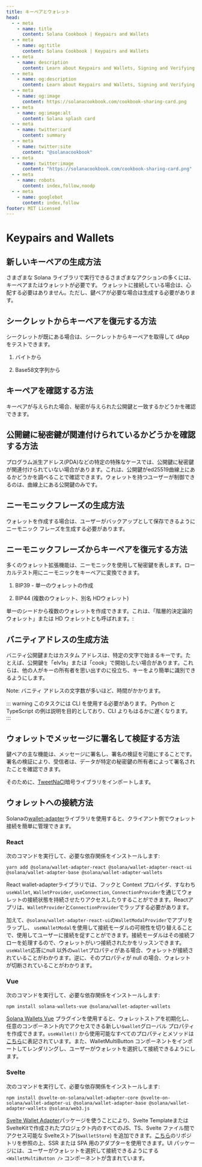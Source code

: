 ```yaml
---
title: キーペアとウォレット
head:
  - - meta
    - name: title
      content: Solana Cookbook | Keypairs and Wallets
  - - meta
    - name: og:title
      content: Solana Cookbook | Keypairs and Wallets
  - - meta
    - name: description
      content: Learn about Keypairs and Wallets, Signing and Verifying Messages and more references for Building on Solana at The Solana cookbook.
  - - meta
    - name: og:description
      content: Learn about Keypairs and Wallets, Signing and Verifying Messages and more references for Building on Solana at The Solana cookbook.
  - - meta
    - name: og:image
      content: https://solanacookbook.com/cookbook-sharing-card.png
  - - meta
    - name: og:image:alt
      content: Solana splash card
  - - meta
    - name: twitter:card
      content: summary
  - - meta
    - name: twitter:site
      content: "@solanacookbook"
  - - meta
    - name: twitter:image
      content: "https://solanacookbook.com/cookbook-sharing-card.png"
  - - meta
    - name: robots
      content: index,follow,noodp
  - - meta
    - name: googlebot
      content: index,follow
footer: MIT Licensed
---
```


# Keypairs and Wallets

## 新しいキーペアの生成方法

さまざまな Solana ライブラリで実行できるさまざまなアクションの多くには、キーペアまたはウォレットが必要です。
ウォレットに接続している場合は、心配する必要はありません。ただし、鍵ペアが必要な場合は生成する必要があります。

<SolanaCodeGroup>
  <SolanaCodeGroupItem title="TS" active>

  <template v-slot:default>

@[code](@/code/keypairs-and-wallets/generate-keypair/generate-keypair.en.ts)

  </template>

  <template v-slot:preview>

@[code](@/code/keypairs-and-wallets/generate-keypair/generate-keypair.preview.en.ts)

  </template>

  </SolanaCodeGroupItem>

  <SolanaCodeGroupItem title="Python" >

  <template v-slot:default>

@[code](@/code/keypairs-and-wallets/generate-keypair/generate-keypair.en.py)

  </template>

  <template v-slot:preview>

@[code](@/code/keypairs-and-wallets/generate-keypair/generate-keypair.preview.en.py)

  </template>

  </SolanaCodeGroupItem>

  <SolanaCodeGroupItem title="Rust" >

  <template v-slot:default>

@[code](@/code/keypairs-and-wallets/generate-keypair/generate-keypair.en.rs)

  </template>

  <template v-slot:preview>

@[code](@/code/keypairs-and-wallets/generate-keypair/generate-keypair.preview.en.rs)

  </template>

  </SolanaCodeGroupItem>

  <SolanaCodeGroupItem title="CLI">

  <template v-slot:default>

@[code](@/code/keypairs-and-wallets/generate-keypair/generate-keypair.en.sh)

  </template>

  <template v-slot:preview>

@[code](@/code/keypairs-and-wallets/generate-keypair/generate-keypair.preview.en.sh)

  </template>

  </SolanaCodeGroupItem>

</SolanaCodeGroup>

## シークレットからキーペアを復元する方法

シークレットが既にある場合は、シークレットからキーペアを取得して dApp をテストできます。

1. バイトから

<SolanaCodeGroup>
   <SolanaCodeGroupItem title="TS" active>

  <template v-slot:default>

@[code](@/code/keypairs-and-wallets/keypair-from-secret/keypair-from-secret.en.ts)

  </template>

  <template v-slot:preview>

@[code](@/code/keypairs-and-wallets/keypair-from-secret/keypair-from-secret.preview.en.ts)

  </template>

  </SolanaCodeGroupItem>

  <SolanaCodeGroupItem title="Python">

  <template v-slot:default>

@[code](@/code/keypairs-and-wallets/keypair-from-secret/keypair-from-secret.en.py)

  </template>

  <template v-slot:preview>

@[code](@/code/keypairs-and-wallets/keypair-from-secret/keypair-from-secret.preview.en.py)

  </template>

  </SolanaCodeGroupItem>

   <SolanaCodeGroupItem title="Rust">

  <template v-slot:default>

@[code](@/code/keypairs-and-wallets/keypair-from-secret/keypair-from-secret.en.rs)

  </template>

  <template v-slot:preview>

@[code](@/code/keypairs-and-wallets/keypair-from-secret/keypair-from-secret.preview.en.rs)

  </template>

  </SolanaCodeGroupItem>

  <SolanaCodeGroupItem title="CLI">

  <template v-slot:default>

@[code](@/code/keypairs-and-wallets/keypair-from-secret/keypair-from-secret.en.sh)

  </template>

  <template v-slot:preview>

@[code](@/code/keypairs-and-wallets/keypair-from-secret/keypair-from-secret.en.sh)

  </template>

  </SolanaCodeGroupItem>

</SolanaCodeGroup>

2. Base58文字列から

<SolanaCodeGroup>
   <SolanaCodeGroupItem title="TS" active>

  <template v-slot:default>

@[code](@/code/keypairs-and-wallets/keypair-from-secret/from-bs58.en.ts)

  </template>

  <template v-slot:preview>

@[code](@/code/keypairs-and-wallets/keypair-from-secret/from-bs58.preview.en.ts)

  </template>

  </SolanaCodeGroupItem>

  <SolanaCodeGroupItem title="Python">

  <template v-slot:default>

@[code](@/code/keypairs-and-wallets/keypair-from-secret/from-bs58.en.py)

  </template>

  <template v-slot:preview>

@[code](@/code/keypairs-and-wallets/keypair-from-secret/from-bs58.preview.en.py)

  </template>

  </SolanaCodeGroupItem>

   <SolanaCodeGroupItem title="Rust">

  <template v-slot:default>

@[code](@/code/keypairs-and-wallets/keypair-from-secret/from-bs58.en.rs)

  </template>

  <template v-slot:preview>

@[code](@/code/keypairs-and-wallets/keypair-from-secret/from-bs58.preview.en.rs)

  </template>

  </SolanaCodeGroupItem>

</SolanaCodeGroup>

## キーペアを確認する方法

キーペアが与えられた場合、秘密が与えられた公開鍵と一致するかどうかを確認できます。

<SolanaCodeGroup>
   <SolanaCodeGroupItem title="TS" active>

  <template v-slot:default>

@[code](@/code/keypairs-and-wallets/verify-keypair/verify-keypair.en.ts)

  </template>

  <template v-slot:preview>

@[code](@/code/keypairs-and-wallets/verify-keypair/verify-keypair.preview.en.ts)

  </template>

  </SolanaCodeGroupItem>

   <SolanaCodeGroupItem title="Python">

  <template v-slot:default>

@[code](@/code/keypairs-and-wallets/verify-keypair/verify-keypair.en.py)

  </template>

  <template v-slot:preview>

@[code](@/code/keypairs-and-wallets/verify-keypair/verify-keypair.preview.en.py)

  </template>

  </SolanaCodeGroupItem>

  <SolanaCodeGroupItem title="CLI">

  <template v-slot:default>

@[code](@/code/keypairs-and-wallets/verify-keypair/verify-keypair.en.sh)

  </template>

  <template v-slot:preview>

@[code](@/code/keypairs-and-wallets/verify-keypair/verify-keypair.en.sh)

  </template>

  </SolanaCodeGroupItem>

</SolanaCodeGroup>

## 公開鍵に秘密鍵が関連付けられているかどうかを確認する方法

プログラム派生アドレス(PDA)などの特定の特殊なケースでは、公開鍵に秘密鍵が関連付けられていない場合があります。これは、公開鍵がed25519曲線上にあるかどうかを調べることで確認できます。ウォレットを持つユーザーが制御できるのは、曲線上にある公開鍵のみです。

<SolanaCodeGroup>
  <SolanaCodeGroupItem title="TS" active>

  <template v-slot:default>

@[code](@/code/keypairs-and-wallets/check-valid-publickey/check-valid-publickey.ts)

  </template>

  <template v-slot:preview>

@[code](@/code/keypairs-and-wallets/check-valid-publickey/check-valid-publickey.preview.ts)

  </template>

  </SolanaCodeGroupItem>

  <SolanaCodeGroupItem title="Python" active>

  <template v-slot:default>

@[code](@/code/keypairs-and-wallets/check-valid-publickey/check-valid-publickey.py)

  </template>

  <template v-slot:preview>

@[code](@/code/keypairs-and-wallets/check-valid-publickey/check-valid-publickey.preview.py)

  </template>

  </SolanaCodeGroupItem>

  <SolanaCodeGroupItem title="Rust" active>

  <template v-slot:default>

@[code](@/code/keypairs-and-wallets/check-valid-publickey/check-valid-publickey.rs)

  </template>

  <template v-slot:preview>

@[code](@/code/keypairs-and-wallets/check-valid-publickey/check-valid-publickey.preview.rs)

  </template>

  </SolanaCodeGroupItem>

</SolanaCodeGroup>


## ニーモニックフレーズの生成方法

ウォレットを作成する場合は、ユーザーがバックアップとして保存できるようにニーモニック フレーズを生成する必要があります。

<SolanaCodeGroup>
  <SolanaCodeGroupItem title="TS" active>

  <template v-slot:default>

@[code](@/code/keypairs-and-wallets/generate-mnemonic/from-bip39.ts)

  </template>

  <template v-slot:preview>

@[code](@/code/keypairs-and-wallets/generate-mnemonic/from-bip39.preview.ts)

  </template>

  </SolanaCodeGroupItem>

  <SolanaCodeGroupItem title="Python">

  <template v-slot:default>

@[code](@/code/keypairs-and-wallets/generate-mnemonic/from-bip39.py)

  </template>

  <template v-slot:preview>

@[code](@/code/keypairs-and-wallets/generate-mnemonic/from-bip39.preview.py)

  </template>

  </SolanaCodeGroupItem>

  <SolanaCodeGroupItem title="CLI">

  <template v-slot:default>

@[code](@/code/keypairs-and-wallets/generate-mnemonic/from-bip39.sh)

  </template>

  <template v-slot:preview>

@[code](@/code/keypairs-and-wallets/generate-mnemonic/from-bip39.sh)

  </template>

  </SolanaCodeGroupItem>

</SolanaCodeGroup>

## ニーモニックフレーズからキーペアを復元する方法

多くのウォレット拡張機能は、ニーモニックを使用して秘密鍵を表します。ローカルテスト用にニーモニックをキーペアに変換できます。

1. BIP39 - 単一のウォレットの作成

<SolanaCodeGroup>
   <SolanaCodeGroupItem title="TS" active>

  <template v-slot:default>

@[code](@/code/keypairs-and-wallets/mnemonic-to-keypair/from-bip39.ts)

  </template>

  <template v-slot:preview>

@[code](@/code/keypairs-and-wallets/mnemonic-to-keypair/from-bip39.preview.ts)

  </template>

  </SolanaCodeGroupItem>

  <SolanaCodeGroupItem title="Python">

  <template v-slot:default>

@[code](@/code/keypairs-and-wallets/mnemonic-to-keypair/from-bip39.py)

  </template>

  <template v-slot:preview>

@[code](@/code/keypairs-and-wallets/mnemonic-to-keypair/from-bip39.preview.py)

  </template>

  </SolanaCodeGroupItem>

  <SolanaCodeGroupItem title="CLI">

  <template v-slot:default>

@[code](@/code/keypairs-and-wallets/mnemonic-to-keypair/from-bip39.sh)

  </template>

  <template v-slot:preview>

@[code](@/code/keypairs-and-wallets/mnemonic-to-keypair/from-bip39.sh)

  </template>

  </SolanaCodeGroupItem>

</SolanaCodeGroup>

2. BIP44 (複数のウォレット、別名 HDウォレット)

単一のシードから複数のウォレットを作成できます。これは、「階層的決定論的ウォレット」または HD ウォレットとも呼ばれます。:

<SolanaCodeGroup>
   <SolanaCodeGroupItem title="TS" active>

  <template v-slot:default>

@[code](@/code/keypairs-and-wallets/mnemonic-to-keypair/from-bip44.ts)

  </template>

  <template v-slot:preview>

@[code](@/code/keypairs-and-wallets/mnemonic-to-keypair/from-bip44.preview.ts)

  </template>

  </SolanaCodeGroupItem>

  <SolanaCodeGroupItem title="CLI">

  <template v-slot:default>

@[code](@/code/keypairs-and-wallets/mnemonic-to-keypair/from-bip44.sh)

  </template>

  <template v-slot:preview>

@[code](@/code/keypairs-and-wallets/mnemonic-to-keypair/from-bip44.sh)

  </template>

  </SolanaCodeGroupItem>

</SolanaCodeGroup>

## バニティアドレスの生成方法

バニティ公開鍵またはカスタム アドレスは、特定の文字で始まるキーです。たとえば、公開鍵を「elv1s」または「cook」で開始したい場合があります。これらは、他の人がキーの所有者を思い出すのに役立ち、キーをより簡単に識別できるようにします。

Note: バニティ アドレスの文字数が多いほど、時間がかかります。

::: warning
このタスクには CLI を使用する必要があります。 Python と TypeScript の例は説明を目的としており、CLI よりもはるかに遅くなります。
:::

<SolanaCodeGroup>
   <SolanaCodeGroupItem title="TS" active>

  <template v-slot:default>

@[code](@/code/keypairs-and-wallets/vanity-publickeys/vanity-publickeys.en.ts)

  </template>

  <template v-slot:preview>

@[code](@/code/keypairs-and-wallets/vanity-publickeys/vanity-publickeys.preview.en.ts)

  </template>

  </SolanaCodeGroupItem>

  <SolanaCodeGroupItem title="Python">

  <template v-slot:default>

@[code](@/code/keypairs-and-wallets/vanity-publickeys/vanity-publickeys.en.py)

  </template>

  <template v-slot:preview>

@[code](@/code/keypairs-and-wallets/vanity-publickeys/vanity-publickeys.preview.en.py)

  </template>

  </SolanaCodeGroupItem>

  <SolanaCodeGroupItem title="CLI">

  <template v-slot:default>

@[code](@/code/keypairs-and-wallets/vanity-publickeys/vanity-publickeys.en.sh)

  </template>

  <template v-slot:preview>

@[code](@/code/keypairs-and-wallets/vanity-publickeys/vanity-publickeys.en.sh)

  </template>

  </SolanaCodeGroupItem>

</SolanaCodeGroup>

## ウォレットでメッセージに署名して検証する方法

鍵ペアの主な機能は、メッセージに署名し、署名の検証を可能にすることです。
署名の検証により、受信者は、データが特定の秘密鍵の所有者によって署名されたことを確認できます。

そのために、[TweetNaCl][1]暗号ライブラリをインポートします。

<SolanaCodeGroup>
   <SolanaCodeGroupItem title="TS" active>

  <template v-slot:default>

@[code](@/code/keypairs-and-wallets/sign-verify-message/sign-verify-message.en.ts)

  </template>

  <template v-slot:preview>

@[code](@/code/keypairs-and-wallets/sign-verify-message/sign-verify-message.preview.en.ts)

  </template>

  </SolanaCodeGroupItem>

  <SolanaCodeGroupItem title="Python">

  <template v-slot:default>

@[code](@/code/keypairs-and-wallets/sign-verify-message/sign-verify-message.en.py)

  </template>

  <template v-slot:preview>

@[code](@/code/keypairs-and-wallets/sign-verify-message/sign-verify-message.preview.en.py)

  </template>

  </SolanaCodeGroupItem>

</SolanaCodeGroup>

[1]: https://www.npmjs.com/package/tweetnacl

## ウォレットへの接続方法

Solanaの[wallet-adapter](https://github.com/solana-labs/wallet-adapter)ライブラリを使用すると、クライアント側でウォレット接続を簡単に管理できます。

### React

次のコマンドを実行して、必要な依存関係をインストールします:

```/bin/bash
yarn add @solana/wallet-adapter-react @solana/wallet-adapter-react-ui @solana/wallet-adapter-base @solana/wallet-adapter-wallets
```

React wallet-adapterライブラリでは、フックと Context プロバイダ、すなわち`useWallet`, `WalletProvider`, `useConnection`, `ConnectionProvider`を通じてウォレットの接続状態を持続させたりアクセスしたりすることができます。Reactアプリは、`WalletProvider`と`ConnectionProvider`でラップする必要があります。

加えて、`@solana/wallet-adapter-react-ui`の`WalletModalProvider`でアプリをラップし、 `useWalletModal`を使用して接続モーダルの可視性を切り替えることで、使用してユーザーに接続を促すことができます。接続モーダルはその接続フローを処理するので、ウォレットがいつ接続されたかをリッスンできます。`useWallet`応答にnull 以外の`wallet`プロパティがある場合、ウォレットが接続されていることがわかります。逆に、そのプロパティが null の場合、ウォレットが切断されていることがわかります。

<SolanaCodeGroup>
   <SolanaCodeGroupItem title="TS" active>

  <template v-slot:default>

@[code](@/code/keypairs-and-wallets/connect-to-wallet/connect-to-wallet-react.en.tsx)

  </template>

  <template v-slot:preview>

@[code](@/code/keypairs-and-wallets/connect-to-wallet/connect-to-wallet-react.preview.en.tsx)

  </template>

  </SolanaCodeGroupItem>

</SolanaCodeGroup>

### Vue

次のコマンドを実行して、必要な依存関係をインストールします:

```/bin/bash
npm install solana-wallets-vue @solana/wallet-adapter-wallets
```

[Solana Wallets Vue](https://github.com/lorisleiva/solana-wallets-vue) プラグインを使用すると、ウォレットストアを初期化し、任意のコンポーネント内でアクセスできる新しい`$wallet`グローバル プロパティを作成できます。`useWallet()` から使用可能なすべてのプロパティとメソッドは[こちら](https://github.com/lorisleiva/solana-wallets-vue#usewallet-references)に表記されています。また、WalletMultiButton コンポーネントをインポートしてレンダリングし、ユーザーがウォレットを選択して接続できるようにします。

<SolanaCodeGroup>
   <SolanaCodeGroupItem title="Vue" active>

  <template v-slot:default>

@[code](@/code/keypairs-and-wallets/connect-to-wallet/connect-to-wallet-vue.en.vue)

  </template>

  <template v-slot:preview>

@[code](@/code/keypairs-and-wallets/connect-to-wallet/connect-to-wallet-vue.preview.en.vue)

  </template>

  </SolanaCodeGroupItem>

</SolanaCodeGroup>

### Svelte

次のコマンドを実行して、必要な依存関係をインストールします:

```/bin/bash
npm install @svelte-on-solana/wallet-adapter-core @svelte-on-solana/wallet-adapter-ui @solana/wallet-adapter-base @solana/wallet-adapter-wallets @solana/web3.js
```

[Svelte Wallet Adapter](https://github.com/svelte-on-solana/wallet-adapter)パッケージを使うことにより、Svelte TemplateまたはSvelteKitで作成されたプロジェクト内のすべてのJS、TS、Svelte ファイル間でアクセス可能な Svelteストア(`$walletStore`) を追加できます。[こちら](https://github.com/svelte-on-solana/wallet-adapter/blob/master/packages/core/README.md/)のリポジトリを参照の上、SSR または SPA 用のアダプターを使用できます。UI パッケージには、ユーザーがウォレットを選択して接続できるようにする  `<WalletMultiButton />` コンポーネントが含まれています。

<SolanaCodeGroup>
   <SolanaCodeGroupItem title="Svelte" active>

  <template v-slot:default>

@[code](@/code/keypairs-and-wallets/connect-to-wallet/connect-to-wallet-svelte.en.html)

  </template>

  <template v-slot:preview>

@[code](@/code/keypairs-and-wallets/connect-to-wallet/connect-to-wallet-svelte.preview.en.html)

  </template>

  </SolanaCodeGroupItem>

</SolanaCodeGroup>
